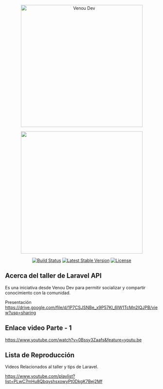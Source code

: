 <p align="center"><a href="https://venoudev.com"><img src="https://venoudev.com/img/venoudev-2.png" width="400" alt="Venou Dev"></a>
</p>

<p align="center"><img src="https://res.cloudinary.com/dtfbvvkyp/image/upload/v1566331377/laravel-logolockup-cmyk-red.svg" width="400"></p>

<p align="center">
<a href="https://travis-ci.org/laravel/framework"><img src="https://travis-ci.org/laravel/framework.svg" alt="Build Status"></a>  
<a href="https://packagist.org/packages/laravel/framework"><img src="https://poser.pugx.org/laravel/framework/v/stable.svg" alt="Latest Stable Version"></a>
<a href="https://packagist.org/packages/laravel/framework"><img src="https://poser.pugx.org/laravel/framework/license.svg" alt="License"></a>
</p>



## Acerca del taller de Laravel API

Es una iniciativa desde Venou Dev para permitir socializar y compartir conocimiento con la comunidad.

Presentación https://drive.google.com/file/d/1P7CSJSNBe_x9P57Kl_6lW1TcMn2lQJPB/view?usp=sharing

## Enlace video Parte - 1

https://www.youtube.com/watch?v=0Bssy3Zaafs&feature=youtu.be

## Lista de Reproducción 

Videos Relacionados al taller y tips de Laravel.

https://www.youtube.com/playlist?list=PLwC7mHu8QbqyshsxowyPt0DkgK7Bej2Mf


